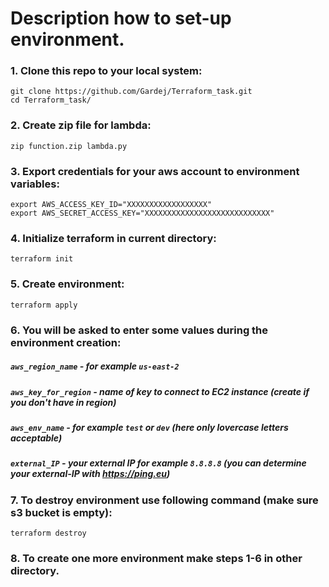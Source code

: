 # Description how to set-up environment.

### 1. Clone this repo to your local system:
```
git clone https://github.com/Gardej/Terraform_task.git
cd Terraform_task/
```
### 2. Create zip file for lambda:
```
zip function.zip lambda.py
```
### 3. Export credentials for your aws account to environment variables:
```
export AWS_ACCESS_KEY_ID="XXXXXXXXXXXXXXXXXX"
export AWS_SECRET_ACCESS_KEY="XXXXXXXXXXXXXXXXXXXXXXXXXXXX"
```
### 4. Initialize terraform in current directory:
```
terraform init
```
### 5. Create environment:
```
terraform apply
```
### 6. You will be asked to enter some values during the environment creation:

##### `aws_region_name`     - for example `us-east-2`
##### `aws_key_for_region`  - name of key to connect to EC2 instance (create if you don't have in region)
##### `aws_env_name`        - for example `test` or `dev` (here only lovercase letters acceptable)
##### `external_IP`         - your external IP for example `8.8.8.8` (you can determine your external-IP with https://ping.eu)

### 7. To destroy environment use following command (make sure s3 bucket is empty):
```
terraform destroy
```
### 8. To create one more environment make steps 1-6 in other directory.
 

